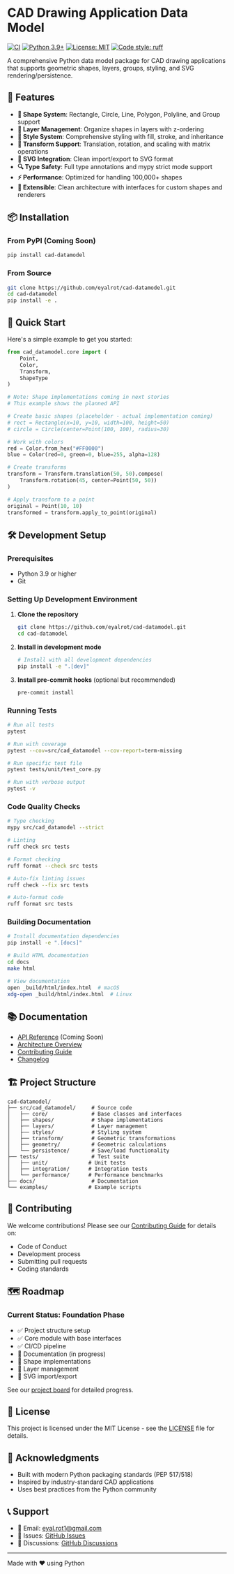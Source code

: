 # CAD Drawing Application Data Model

[![CI](https://github.com/eyalrot/cad-datamodel/actions/workflows/ci.yml/badge.svg)](https://github.com/eyalrot/cad-datamodel/actions/workflows/ci.yml)
[![Python 3.9+](https://img.shields.io/badge/python-3.9+-blue.svg)](https://www.python.org/downloads/)
[![License: MIT](https://img.shields.io/badge/License-MIT-yellow.svg)](https://opensource.org/licenses/MIT)
[![Code style: ruff](https://img.shields.io/badge/code%20style-ruff-000000.svg)](https://github.com/astral-sh/ruff)

A comprehensive Python data model package for CAD drawing applications that supports geometric shapes, layers, groups, styling, and SVG rendering/persistence.

## 🎯 Features

- **📐 Shape System**: Rectangle, Circle, Line, Polygon, Polyline, and Group support
- **📑 Layer Management**: Organize shapes in layers with z-ordering
- **🎨 Style System**: Comprehensive styling with fill, stroke, and inheritance
- **🔄 Transform Support**: Translation, rotation, and scaling with matrix operations
- **📄 SVG Integration**: Clean import/export to SVG format
- **🔍 Type Safety**: Full type annotations and mypy strict mode support
- **⚡ Performance**: Optimized for handling 100,000+ shapes
- **🧩 Extensible**: Clean architecture with interfaces for custom shapes and renderers

## 📦 Installation

### From PyPI (Coming Soon)
```bash
pip install cad-datamodel
```

### From Source
```bash
git clone https://github.com/eyalrot/cad-datamodel.git
cd cad-datamodel
pip install -e .
```

## 🚀 Quick Start

Here's a simple example to get you started:

```python
from cad_datamodel.core import (
    Point, 
    Color,
    Transform,
    ShapeType
)

# Note: Shape implementations coming in next stories
# This example shows the planned API

# Create basic shapes (placeholder - actual implementation coming)
# rect = Rectangle(x=10, y=10, width=100, height=50)
# circle = Circle(center=Point(100, 100), radius=30)

# Work with colors
red = Color.from_hex("#FF0000")
blue = Color(red=0, green=0, blue=255, alpha=128)

# Create transforms
transform = Transform.translation(50, 50).compose(
    Transform.rotation(45, center=Point(50, 50))
)

# Apply transform to a point
original = Point(10, 10)
transformed = transform.apply_to_point(original)
```

## 🛠️ Development Setup

### Prerequisites

- Python 3.9 or higher
- Git

### Setting Up Development Environment

1. **Clone the repository**
   ```bash
   git clone https://github.com/eyalrot/cad-datamodel.git
   cd cad-datamodel
   ```

2. **Install in development mode**
   ```bash
   # Install with all development dependencies
   pip install -e ".[dev]"
   ```

3. **Install pre-commit hooks** (optional but recommended)
   ```bash
   pre-commit install
   ```

### Running Tests

```bash
# Run all tests
pytest

# Run with coverage
pytest --cov=src/cad_datamodel --cov-report=term-missing

# Run specific test file
pytest tests/unit/test_core.py

# Run with verbose output
pytest -v
```

### Code Quality Checks

```bash
# Type checking
mypy src/cad_datamodel --strict

# Linting
ruff check src tests

# Format checking
ruff format --check src tests

# Auto-fix linting issues
ruff check --fix src tests

# Auto-format code
ruff format src tests
```

### Building Documentation

```bash
# Install documentation dependencies
pip install -e ".[docs]"

# Build HTML documentation
cd docs
make html

# View documentation
open _build/html/index.html  # macOS
xdg-open _build/html/index.html  # Linux
```

## 📚 Documentation

- [API Reference](https://cad-datamodel.readthedocs.io/) (Coming Soon)
- [Architecture Overview](docs/architecture.md)
- [Contributing Guide](CONTRIBUTING.md)
- [Changelog](CHANGELOG.md)

## 🏗️ Project Structure

```
cad-datamodel/
├── src/cad_datamodel/     # Source code
│   ├── core/              # Base classes and interfaces
│   ├── shapes/            # Shape implementations
│   ├── layers/            # Layer management
│   ├── styles/            # Styling system
│   ├── transform/         # Geometric transformations
│   ├── geometry/          # Geometric calculations
│   └── persistence/       # Save/load functionality
├── tests/                 # Test suite
│   ├── unit/             # Unit tests
│   ├── integration/      # Integration tests
│   └── performance/      # Performance benchmarks
├── docs/                  # Documentation
└── examples/             # Example scripts
```

## 🤝 Contributing

We welcome contributions! Please see our [Contributing Guide](CONTRIBUTING.md) for details on:

- Code of Conduct
- Development process
- Submitting pull requests
- Coding standards

## 🗺️ Roadmap

### Current Status: Foundation Phase

- ✅ Project structure setup
- ✅ Core module with base interfaces
- ✅ CI/CD pipeline
- 🔄 Documentation (in progress)
- 🔲 Shape implementations
- 🔲 Layer management
- 🔲 SVG import/export

See our [project board](https://github.com/eyalrot/cad-datamodel/projects) for detailed progress.

## 📄 License

This project is licensed under the MIT License - see the [LICENSE](LICENSE) file for details.

## 🙏 Acknowledgments

- Built with modern Python packaging standards (PEP 517/518)
- Inspired by industry-standard CAD applications
- Uses best practices from the Python community

## 📞 Support

- 📧 Email: eyal.rot1@gmail.com
- 🐛 Issues: [GitHub Issues](https://github.com/eyalrot/cad-datamodel/issues)
- 💬 Discussions: [GitHub Discussions](https://github.com/eyalrot/cad-datamodel/discussions)

---

Made with ❤️ using Python